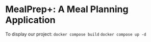 # MealPrep+: A Meal Planning Application

To display our project:
`docker compose build`
`docker compose up -d`
